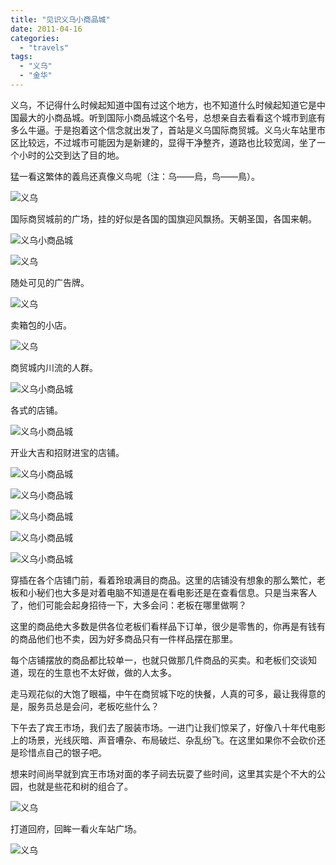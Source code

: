 ```yaml
---
title: "见识义乌小商品城"
date: 2011-04-16
categories: 
  - "travels"
tags: 
  - "义乌"
  - "金华"
---
```


义乌，不记得什么时候起知道中国有过这个地方，也不知道什么时候起知道它是中国最大的小商品城。听到国际小商品城这个名号，总想亲自去看看这个城市到底有多么牛逼。于是抱着这个信念就出发了，首站是义乌国际商贸城。义乌火车站里市区比较远，不过城市可能因为是新建的，显得干净整齐，道路也比较宽阔，坐了一个小时的公交到达了目的地。

猛一看这繁体的義烏还真像义鸟呢（注：乌——烏，鸟——鳥）。

![义乌](images/5648725230_91777be108_z.jpg)

<!--more--> 国际商贸城前的广场，挂的好似是各国的国旗迎风飘扬。天朝圣国，各国来朝。

![义乌小商品城](images/5648272245_d3c4b05fca_z.jpg)

![义乌](images/5648159655_ba317a546c_z.jpg)

随处可见的广告牌。

![义乌](images/5648158571_45fa7f381b_z.jpg)

卖箱包的小店。

![义乌](images/5648159033_ab8f81e3a8_z.jpg)

商贸城内川流的人群。

![义乌小商品城](images/5648837746_1da594e4a7_z.jpg)

各式的店铺。

![义乌小商品城](images/5648273873_389d40061f_z.jpg)

开业大吉和招财进宝的店铺。

![义乌小商品城](images/5648273213_c26b153873_z.jpg)

![义乌小商品城](images/5648838096_8f10ce7241_z.jpg)

![义乌小商品城](images/5648272773_b4d8e2bc9d_z.jpg)

![义乌小商品城](images/5648836182_d70ddfa1ab_z.jpg)

![义乌小商品城](images/5648273873_389d40061f_z.jpg)

穿插在各个店铺门前，看着玲琅满目的商品。这里的店铺没有想象的那么繁忙，老板和小秘们也大多是对着电脑不知道是在看电影还是在查看信息。只是当来客人了，他们可能会起身招待一下，大多会问：老板在哪里做啊？

这里的商品绝大多数是供各位老板们看样品下订单，很少是零售的，你再是有钱有的商品他们也不卖，因为好多商品只有一件样品摆在那里。

每个店铺摆放的商品都比较单一，也就只做那几件商品的买卖。和老板们交谈知道，现在的生意也不太好做，做的人太多。

走马观花似的大饱了眼福，中午在商贸城下吃的快餐，人真的可多，最让我得意的是，服务员总是会问，老板吃些什么？

下午去了宾王市场，我们去了服装市场。一进门让我们惊呆了，好像八十年代电影上的场景，光线灰暗、声音嘈杂、布局破烂、杂乱纷飞。在这里如果你不会砍价还是珍惜点自己的银子吧。

想来时间尚早就到宾王市场对面的孝子祠去玩耍了些时间，这里其实是个不大的公园，也就是些花和树的组合了。

![义乌](images/5648724380_558298827d_z.jpg)

打道回府，回眸一看火车站广场。

![义乌](images/5648157891_e99a9e3657_z.jpg)
